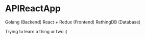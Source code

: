 # APIReactApp

Golang (Backend)
React + Redux (Frontend)
RethingDB (Database)

Trying to learn a thing or two :)
